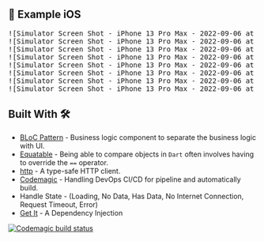 ## 📸 Example iOS
<pre>
![Simulator Screen Shot - iPhone 13 Pro Max - 2022-09-06 at 15 14 58](https://user-images.githubusercontent.com/73903697/188583669-c0140f0d-b48f-44c8-88b9-2d18036c4fc0.png)
![Simulator Screen Shot - iPhone 13 Pro Max - 2022-09-06 at 15 15 02](https://user-images.githubusercontent.com/73903697/188583820-11838ba2-6c5a-42ce-a2ea-1fc4656e1ab7.png)
![Simulator Screen Shot - iPhone 13 Pro Max - 2022-09-06 at 15 15 08](https://user-images.githubusercontent.com/73903697/188583898-5682c190-f855-44b5-b772-c1f9a36de1e9.png)
![Simulator Screen Shot - iPhone 13 Pro Max - 2022-09-06 at 15 15 10](https://user-images.githubusercontent.com/73903697/188583945-2d5e49d6-b084-47a0-8fff-de00c218ca6d.png)
![Simulator Screen Shot - iPhone 13 Pro Max - 2022-09-06 at 15 15 13](https://user-images.githubusercontent.com/73903697/188583996-c6d203ad-792f-4a97-b6e8-9bb0604883ac.png)
![Simulator Screen Shot - iPhone 13 Pro Max - 2022-09-06 at 15 15 17](https://user-images.githubusercontent.com/73903697/188584074-19246fc8-31c6-42c9-ab0a-5e6c7ff24ceb.png)
![Simulator Screen Shot - iPhone 13 Pro Max - 2022-09-06 at 15 15 21](https://user-images.githubusercontent.com/73903697/188584195-394ab002-e303-4790-88e0-900b7ef64b92.png)
![Simulator Screen Shot - iPhone 13 Pro Max - 2022-09-06 at 15 15 24](https://user-images.githubusercontent.com/73903697/188584210-4bb1740e-02f2-4a48-8eef-36c65b54d1d4.png)
</pre>


## Built With 🛠
* [BLoC Pattern](https://bloclibrary.dev/) - Business logic component to separate the business logic with UI.
* [Equatable](https://pub.dev/packages/equatable) - Being able to compare objects in `Dart` often involves having to override the `==` operator.
* [http](https://pub.dev/packages/http) - A type-safe HTTP client.
* [Codemagic](https://blog.codemagic.io/environments-in-flutter-with-codemagic-cicd/) - Handling DevOps CI/CD for pipeline and automatically build.
* Handle State - (Loading, No Data, Has Data, No Internet Connection, Request Timeout, Error)
* [Get It](https://pub.dev/packages/get_it) - A Dependency Injection


[![Codemagic build status](https://api.codemagic.io/apps/6316218e2923d8f4b5a83c20/6316218e2923d8f4b5a83c1f/status_badge.svg)](https://codemagic.io/apps/6316218e2923d8f4b5a83c20/6316218e2923d8f4b5a83c1f/latest_build)

